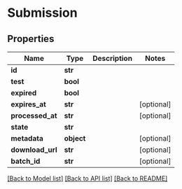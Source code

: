 # Submission

## Properties
Name | Type | Description | Notes
------------ | ------------- | ------------- | -------------
**id** | **str** |  | 
**test** | **bool** |  | 
**expired** | **bool** |  | 
**expires_at** | **str** |  | [optional] 
**processed_at** | **str** |  | [optional] 
**state** | **str** |  | 
**metadata** | **object** |  | [optional] 
**download_url** | **str** |  | [optional] 
**batch_id** | **str** |  | [optional] 

[[Back to Model list]](../README.md#documentation-for-models) [[Back to API list]](../README.md#documentation-for-api-endpoints) [[Back to README]](../README.md)


